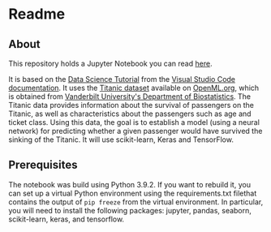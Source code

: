 # Readme

## About

This repository holds a Jupyter Notebook you can read [here](https://github.com/marcolindner-de/titanic-survival-prediction/blob/main/titanic-survival-prediction.ipynb).

It is based on the [Data Science Tutorial](https://code.visualstudio.com/docs/datascience/data-science-tutorial) from the [Visual Studio Code documentation](https://code.visualstudio.com/docs). It uses the [Titanic dataset](https://hbiostat.org/data/repo/titanic.html) available on [OpenML.org](https://www.openml.org/d/40945), which is obtained from [Vanderbilt University's Department of Biostatistics](https://hbiostat.org/data/). The Titanic data provides information about the survival of passengers on the Titanic, as well as characteristics about the passengers such as age and ticket class. Using this data, the goal is to establish a model (using a neural network) for predicting whether a given passenger would have survived the sinking of the Titanic. It will use scikit-learn, Keras and TensorFlow.

## Prerequisites

The notebook was build using Python 3.9.2. If you want to rebuild it, you can set up a virtual Python environment using the requirements.txt filethat contains the output of `pip freeze` from the virtual environment. In particular, you will need to install the following packages: jupyter, pandas, seaborn, scikit-learn, keras, and tensorflow.